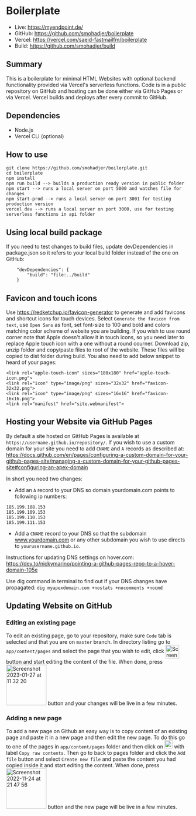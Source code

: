 # Boilerplate

- Live: https://myendpoint.de/
- GitHub: https://github.com/smohadjer/boilerplate
- Vercel: https://vercel.com/saeid-fastmailfm/boilerplate
- Build: https://github.com/smohadjer/build

## Summary
This is a boilerplate for minimal HTML Websites with optional backend functionality provided via Vercel's serverless functions. Code is in a public repository on GitHub and hosting can be done either via GitHub Pages or via Vercel. Vercel builds and deploys after every commit to GitHub.

## Dependencies
- Node.js
- Vercel CLI (optional)

## How to use
````
git clone https://github.com/smohadjer/boilerplate.git
cd boilerplate
npm install
npm run build --> builds a production ready version in public folder
npm start --> runs a local server on port 5000 and watches file for changes
npm start-prod --> runs a local server on port 3001 for testing production version
vercel dev --> runs a local server on port 3000, use for testing serverless functions in api folder
````

## Using local build package
If you need to test changes to build files, update devDependencies in package.json so it refers to your local build folder instead of the one on GitHub:
````
	"devDependencies": {
		"build": "file:../build"
	}
````

## Favicon and touch icons
Use https://redketchup.io/favicon-generator to generate and add favicons and shortcut icons for touch devices. Select `Generate the favicon from text`, use `Open Sans` as font, set font-size to 100 and bold and colors matching color scheme of website you are building. If you wish to use round corner note that Apple doesn't allow it in touch icons, so you need later to replace Apple touch icon with a one without a round courner. Download zip, unzip folder and copy/paste files to root of the website. These files will be copied to dist folder during build. You also need to add below snippet to heard of your pages:
````
<link rel="apple-touch-icon" sizes="180x180" href="apple-touch-icon.png">
<link rel="icon" type="image/png" sizes="32x32" href="favicon-32x32.png">
<link rel="icon" type="image/png" sizes="16x16" href="favicon-16x16.png">
<link rel="manifest" href="site.webmanifest">
````

## Hosting your Website via GitHub Pages
By default a site hosted on GitHub Pages is available at `https://username.github.io/repository/`. If you wish to use a custom domain for your site you need to add `CNAME` and `A` records as described at:
https://docs.github.com/en/pages/configuring-a-custom-domain-for-your-github-pages-site/managing-a-custom-domain-for-your-github-pages-site#configuring-an-apex-domain

In short you need two changes:
- Add an `A` record to your DNS so domain yourdomain.com points to following ip numbers:
````
185.199.108.153
185.199.109.153
185.199.110.153
185.199.111.153
````
- Add a `CNAME` record to your DNS so that the subdomain www.yourdomain.com or any other subdomain you wish to use directs to `yourusername.github.io`.

Instructions for updating DNS settings on hover.com:
https://dev.to/nickymarino/pointing-a-github-pages-repo-to-a-hover-domain-105e

Use dig command in terminal to find out if your DNS changes have propagated:
`dig myapexdomain.com +nostats +nocomments +nocmd`

## Updating Website on GitHub
### Editing an existing page
To edit an existing page, go to your repository, make sure `Code` tab is selected and that you are on `master` branch. In directory listing go to `app/content/pages` and select the page that you wish to edit, click <img width="37" style="vertical-align: middle;" alt="Screenshot 2023-01-27 at 11 37 48" src="https://user-images.githubusercontent.com/1375720/215066559-762c3335-a265-44e9-8845-fa468ab55bed.png">
 button and start editing the content of the file. When done, press <img width="110" alt="Screenshot 2023-01-27 at 11 32 20" src="https://user-images.githubusercontent.com/1375720/215065884-6a215381-cb73-40ad-a62e-44ef41072750.png"> button and your changes will be live in a few minutes.


### Adding a new page
To add a new page on Github an easy way is to copy content of an existing page and paste it in a new page and then edit the new page. To do this go to one of the pages in `app/content/pages` folder and then click on <img width="22" alt="Screenshot 2022-11-24 at 21 46 27" src="https://user-images.githubusercontent.com/1375720/203860858-2dcd304f-13b3-4f28-a353-9a68aa2b89de.png"> with label `Copy raw contents`. Then go to back to pages folder and click the `Add file` button and select `Create new file` and paste the content you had copied inside it and start editing the content. When done, press <img width="110" alt="Screenshot 2022-11-24 at 21 47 56" src="https://user-images.githubusercontent.com/1375720/203860961-14e97ea0-58c3-4844-ba3c-556657d33c34.png"> button and the new page will be live in a few minutes.
